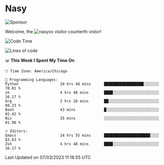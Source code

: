# Nasy

<!--
<p align="center">
<img height="200" src="https://github-readme-stats.vercel.app/api?username=nasyxx&count_private=true&show_icons=true&theme=dracula&include_all_commits=true"/>
<img height="200" src="https://github-readme-stats.vercel.app/api/top-langs/?username=nasyxx&theme=dracula&hide=html,jupyter+notebook&count_private=true&show_icons=true"/>
</p>

  
----------------
-->

![Sponsor](https://img.shields.io/static/v1.svg?label=Sponsor&message=%E2%9D%A4&logo=GitHub&style=flat&color=pink)
 
Welcome, the ![nasyxx visitor counter](https://count.getloli.com/get/@nasyxx?theme=rule34)th vistor!
 
<!--START_SECTION:waka-->
![Code Time](http://img.shields.io/badge/Code%20Time-3%2C223%20hrs%2031%20mins-blue)

![Lines of code](https://img.shields.io/badge/From%20Hello%20World%20I%27ve%20Written-6.0%20million%20lines%20of%20code-blue)

📊 **This Week I Spent My Time On** 

```text
🕑︎ Time Zone: America/Chicago

💬 Programming Languages: 
Python                   20 hrs 48 mins      ██████████████████░░░░░░░   70.01 % 
sh                       4 hrs 48 mins       ████░░░░░░░░░░░░░░░░░░░░░   16.17 % 
Org                      2 hrs 28 mins       ██░░░░░░░░░░░░░░░░░░░░░░░   08.33 % 
Bash                     43 mins             █░░░░░░░░░░░░░░░░░░░░░░░░   02.42 % 
Nix                      35 mins             ░░░░░░░░░░░░░░░░░░░░░░░░░   01.98 % 

🔥 Editors: 
Emacs                    24 hrs 55 mins      █████████████████████░░░░   83.83 % 
Zsh                      4 hrs 48 mins       ████░░░░░░░░░░░░░░░░░░░░░   16.17 % 
```


 Last Updated on 07/03/2023 11:18:55 UTC
<!--END_SECTION:waka-->

<!-- ![visitors](https://visitor-badge.laobi.icu/badge?page_id=nasyxx.nasyxx) -->
